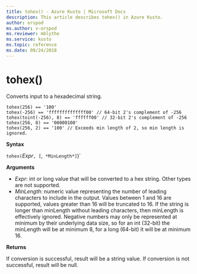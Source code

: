 ```yaml
---
title: tohex() - Azure Kusto | Microsoft Docs
description: This article describes tohex() in Azure Kusto.
author: orspod
ms.author: v-orspod
ms.reviewer: mblythe
ms.service: kusto
ms.topic: reference
ms.date: 09/24/2018
---
```

# tohex()

Converts input to a hexadecimal string.

```kusto
tohex(256) == '100'
tohex(-256) == 'ffffffffffffff00' // 64-bit 2's complement of -256
tohex(toint(-256), 8) == 'ffffff00' // 32-bit 2's complement of -256
tohex(256, 8) == '00000100'
tohex(256, 2) == '100' // Exceeds min length of 2, so min length is ignored.
```

**Syntax**

`tohex(`*Expr*`, [`,` *MinLength*]`)`

**Arguments**

* *Expr*: int or long value that will be converted to a hex string.  Other types are not supported.
* *MinLength*: numeric value representing the number of leading characters to include in the output.  Values between 1 and 16 are supported, values greater than 16 will be truncated to 16.  If the string is longer than minLength without leading characters, then minLength is effectively ignored.  Negative numbers may only be represented at minimum by their underlying data size, so for an int (32-bit) the minLength will be at minimum 8, for a long (64-bit) it will be at minimum 16.

**Returns**

If conversion is successful, result will be a string value.
If conversion is not successful, result will be null.